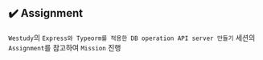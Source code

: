 ## ✔️ Assignment

`Westudy`의 `Express와 Typeorm를 적용한 DB operation API server 만들기` 세션의 `Assignment`를 참고하여 `Mission` 진행
